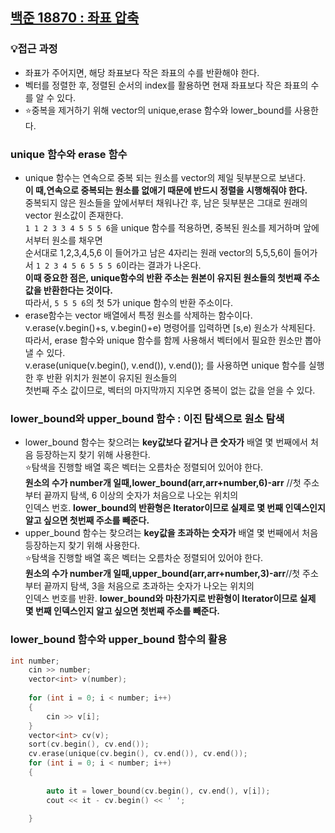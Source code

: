 ## [백준 18870 : 좌표 압축](https://www.acmicpc.net/problem/18870)
### 💡접근 과정  
- 좌표가 주어지면, 해당 좌표보다 작은 좌표의 수를 반환해야 한다.  
- 벡터를 정렬한 후, 정렬된 순서의 index를 활용하면 현재 좌표보다 작은 좌표의 수를 알 수 있다.  
- ⭐️중복을 제거하기 위해 vector의 unique,erase 함수와 lower_bound를 사용한다.  
### unique 함수와 erase 함수
- unique 함수는 연속으로 중복 되는 원소를 vector의 제일 뒷부분으로 보낸다.  
**이 때,연속으로 중복되는 원소를 없애기 때문에 반드시 정렬을 시행해줘야 한다.**  
중복되지 않은 원소들을 앞에서부터 채워나간 후, 남은 뒷부분은 그대로 원래의 vector 원소값이 존재한다.  
`1 1 2 3 3 4 5 5 5 6`을 unique 함수를 적용하면, 중복된 원소를 제거하며 앞에서부터 원소를 채우면  
순서대로 1,2,3,4,5,6 이 들어가고 남은 4자리는 원래 vector의 5,5,5,6이 들어가서 `1 2 3 4 5 6 5 5 5 6`이라는 결과가 나온다.  
**이때 중요한 점은, unique함수의 반환 주소는 원본이 유지된 원소들의 첫번째 주소 값을 반환한다는 것이다.**  
따라서, `5 5 5 6`의 첫 5가 unique 함수의 반환 주소이다.  
- erase함수는 vector 배열에서 특정 원소를 삭제하는 함수이다.  
v.erase(v.begin()+s, v.begin()+e) 명령어를 입력하면 [s,e) 원소가 삭제된다.  
따라서, erase 함수와 unique 함수를 함께 사용해서 벡터에서 필요한 원소만 뽑아낼 수 있다.  
v.erase(unique(v.begin(), v.end()), v.end()); 를 사용하면 unique 함수를 실행 한 후 반환 위치가 원본이 유지된 원소들의  
첫번째 주소 값이므로, 벡터의 마지막까지 지우면 중복이 없는 값을 얻을 수 있다.  
###  lower_bound와 upper_bound 함수 : 이진 탐색으로 원소 탐색 
- lower_bound 함수는 찾으려는 **key값보다 같거나 큰 숫자가** 배열 몇 번째에서 처음 등장하는지 찾기 위해 사용한다.  
⭐️탐색을 진행할 배열 혹은 벡터는 오름차순 정렬되어 있어야 한다.  
**원소의 수가 number개 일때,lower_bound(arr,arr+number,6)-arr** //첫 주소부터 끝까지 탐색, 6 이상의 숫자가 처음으로 나오는 위치의  
인덱스 번호. **lower_bound의 반환형은 Iterator이므로 실제로 몇 번째 인덱스인지 알고 싶으면 첫번째 주소를 빼준다.**  
- upper_bound 함수는 찾으려는 **key값을 초과하는 숫자가** 배열 몇 번째에서 처음 등장하는지 찾기 위해 사용한다.  
⭐️탐색을 진행할 배열 혹은 벡터는 오름차순 정렬되어 있어야 한다.     
**원소의 수가 number개 일때,upper_bound(arr,arr+number,3)-arr**//첫 주소부터 끝까지 탐색, 3을 처음으로 초과하는 숫자가 나오는 위치의  
인덱스 번호를 반환. **lower_bound와 마찬가지로 반환형이 Iterator이므로 실제 몇 번째 인덱스인지 알고 싶으면 첫번째 주소를 빼준다.**  
### lower_bound 함수와 upper_bound 함수의 활용



```c++
int number;
    cin >> number;
    vector<int> v(number); 
    
    for (int i = 0; i < number; i++)
    {
        cin >> v[i];
    }
    vector<int> cv(v); 
    sort(cv.begin(), cv.end()); 
    cv.erase(unique(cv.begin(), cv.end()), cv.end()); 
    for (int i = 0; i < number; i++)
    {
        
        auto it = lower_bound(cv.begin(), cv.end(), v[i]);
        cout << it - cv.begin() << ' ';

    }
```

